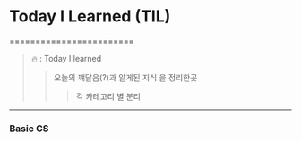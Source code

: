 # Today I Learned (TIL)
========================
>🔥  :  Today I learned 
>>오늘의 꺠달음(?)과 알게된 지식 을 정리한곳
>>>각 카테고리 별 분리

<hr/>

### Basic CS

